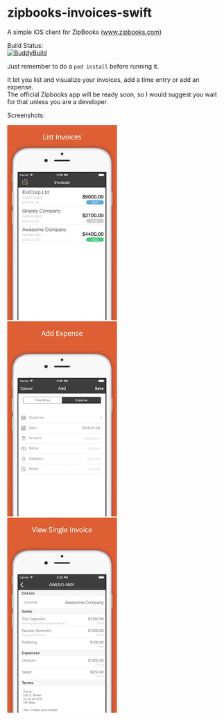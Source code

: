 # zipbooks-invoices-swift
A simple iOS client for ZipBooks (www.zipbooks.com)

Build Status:  
[![BuddyBuild](https://dashboard.buddybuild.com/api/statusImage?appID=56a2e8ced0680401006c5b9a&branch=master&build=latest)](https://dashboard.buddybuild.com/apps/56a2e8ced0680401006c5b9a/build/latest)

Just remember to do a `pod install` before running it.  

It let you list and visualize your invoices, add a time entry or add an expense.  
The official Zipbooks app will be ready soon, so I would suggest you wait for that unless you are a developer.

Screenshots:  

![Zipbooks1](/screenshots/zipbooks1.jpg?raw=true)  ![Zipbooks3](/screenshots/zipbooks3.jpg?raw=true)  ![Zipbooks4](/screenshots/zipbooks4.jpg?raw=true)

